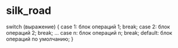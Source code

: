 # silk_road
switch (выражение)
{
  case 1:
    блок операций 1;
    break;
  case 2:
    блок операций 2;
    break;
    ...
  case n:
    блок операций n;
    break;
  default:
    блок операций по умолчанию;
}
